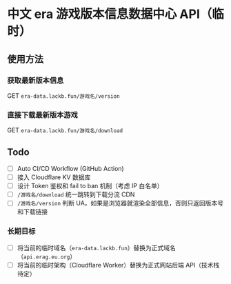 # 中文 era 游戏版本信息数据中心 API（临时）

## 使用方法

### 获取最新版本信息

GET `era-data.lackb.fun/游戏名/version`

### 直接下载最新版本游戏

GET `era-data.lackb.fun/游戏名/download`

## Todo

- [ ] Auto CI/CD Workflow (GitHub Action)
- [ ] 接入 Cloudflare KV 数据库
- [ ] 设计 Token 鉴权和 fail to ban 机制（考虑 IP 白名单）
- [ ] `/游戏名/download` 统一跳转到下载分流 CDN
- [ ] `/游戏名/version` 判断 UA，如果是浏览器就渲染全部信息，否则只返回版本号和下载链接

### 长期目标

- [ ] 将当前的临时域名（`era-data.lackb.fun`）替换为正式域名（`api.erag.eu.org`）
- [ ] 将当前的临时架构（Cloudflare Worker）替换为正式网站后端 API（技术栈待定）
